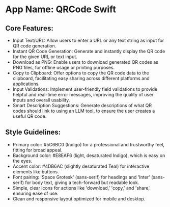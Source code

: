 # **App Name**: QRCode Swift

## Core Features:

- Input Text/URL: Allow users to enter a URL or any text string as input for QR code generation.
- Instant QR Code Generation: Generate and instantly display the QR code for the given URL or text input.
- Download as PNG: Enable users to download generated QR codes as PNG files, for offline usage or printing purposes.
- Copy to Clipboard: Offer options to copy the QR code data to the clipboard, facilitating easy sharing across different platforms and applications.
- Input Validations: Implement user-friendly field validations to provide helpful and real-time error messages, improving the quality of user inputs and overall usability.
- Smart Description Suggestions: Generate descriptions of what QR codes should link to using an LLM tool, to ensure the user creates a useful QR code.

## Style Guidelines:

- Primary color: #5C6BC0 (Indigo) for a professional and trustworthy feel, fitting for broad appeal.
- Background color: #E8EAF6 (light, desaturated Indigo), which is easy on the eyes.
- Accent color: #4DB6AC (slightly desaturated Teal) for interactive elements like buttons.
- Font pairing: 'Space Grotesk' (sans-serif) for headings and 'Inter' (sans-serif) for body text, giving a tech-forward but readable look.
- Simple, clear icons for actions like 'download,' 'copy,' and 'share,' ensuring ease of use.
- Clean and responsive layout optimized for mobile and desktop.